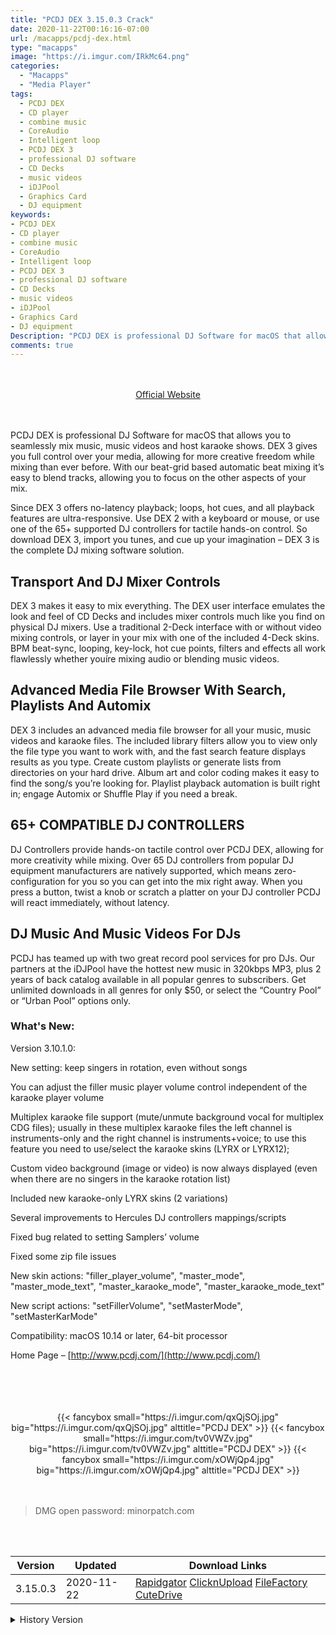 ```yaml
---
title: "PCDJ DEX 3.15.0.3 Crack"
date: 2020-11-22T00:16:16-07:00
url: /macapps/pcdj-dex.html
type: "macapps"
image: "https://i.imgur.com/IRkMc64.png"
categories:
  - "Macapps"
  - "Media Player"
tags:
  - PCDJ DEX
  - CD player
  - combine music
  - CoreAudio
  - Intelligent loop
  - PCDJ DEX 3
  - professional DJ software
  - CD Decks
  - music videos
  - iDJPool
  - Graphics Card
  - DJ equipment
keywords:
- PCDJ DEX
- CD player
- combine music
- CoreAudio
- Intelligent loop
- PCDJ DEX 3
- professional DJ software
- CD Decks
- music videos
- iDJPool
- Graphics Card
- DJ equipment
Description: "PCDJ DEX is professional DJ Software for macOS that allows you to seamlessly mix music, music videos and host karaoke shows"
comments: true
---
```


<br/>
<br/>
<center>
<a href="http://www.pcdj.com/]" target="blank"><div class="border px-4 border-blue-500 rounded-lg transition duration-500 
    ease-in-out w-48 text-lg text-blue-500 text-center hover:bg-blue-500 hover:text-white">
  Official Website 
</div></a>
</center>
<br/>
<br/>

PCDJ DEX is professional DJ Software for macOS that allows you to seamlessly mix music, music videos and host karaoke shows. DEX 3 gives you full control over your media, allowing for more creative freedom while mixing than ever before. With our beat-grid based automatic beat mixing it’s easy to blend tracks, allowing you to focus on the other aspects of your mix.

Since DEX 3 offers no-latency playback; loops, hot cues, and all playback features are ultra-responsive. Use DEX 2 with a keyboard or mouse, or use one of the 65+ supported DJ controllers for tactile hands-on control. So download DEX 3, import you tunes, and cue up your imagination – DEX 3 is the complete DJ mixing software solution.

## Transport And DJ Mixer Controls

DEX 3 makes it easy to mix everything. The DEX user interface emulates the look and feel of CD Decks and includes mixer controls much like you find on physical DJ mixers. Use a traditional 2-Deck interface with or without video mixing controls, or layer in your mix with one of the included 4-Deck skins. BPM beat-sync, looping, key-lock, hot cue points, filters and effects all work flawlessly whether youíre mixing audio or blending music videos.

## Advanced Media File Browser With Search, Playlists And Automix

DEX 3 includes an advanced media file browser for all your music, music videos and karaoke files. The included library filters allow you to view only the file type you want to work with, and the fast search feature displays results as you type. Create custom playlists or generate lists from directories on your hard drive. Album art and color coding makes it easy to find the song/s you’re looking for. Playlist playback automation is built right in; engage Automix or Shuffle Play if you need a break.

## 65+ COMPATIBLE DJ CONTROLLERS

DJ Controllers provide hands-on tactile control over PCDJ DEX, allowing for more creativity while mixing. Over 65 DJ controllers from popular DJ equipment manufacturers are natively supported, which means zero-configuration for you so you can get into the mix right away. When you press a button, twist a knob or scratch a platter on your DJ controller PCDJ will react immediately, without latency.

## DJ Music And Music Videos For DJs

PCDJ has teamed up with two great record pool services for pro DJs. Our partners at the iDJPool have the hottest new music in 320kbps MP3, plus 2 years of back catalog available in all popular genres to subscribers. Get unlimited downloads in all genres for only $50, or select the “Country Pool” or “Urban Pool” options only.

### What's New:

Version 3.10.1.0:

New setting: keep singers in rotation, even without songs

You can adjust the filler music player volume control independent of the karaoke player volume

Multiplex karaoke file support (mute/unmute background vocal for multiplex CDG files); usually in these multiplex karaoke files the left channel is instruments-only and the right channel is instruments+voice; to use this feature you need to use/select the karaoke skins (LYRX or LYRX12);

Custom video background (image or video) is now always displayed (even when there are no singers in the karaoke rotation list)

Included new karaoke-only LYRX skins (2 variations)

Several improvements to Hercules DJ controllers mappings/scripts

Fixed bug related to setting Samplers’ volume

Fixed some zip file issues

New skin actions: "filler_player_volume", "master_mode", "master_mode_text", "master_karaoke_mode", "master_karaoke_mode_text"

New script actions: "setFillerVolume", "setMasterMode", "setMasterKarMode"

Compatibility: macOS 10.14 or later, 64-bit processor

Home Page – [http://www.pcdj.com/](http://www.pcdj.com/)

<br/>
<br/>
<script async src="https://pagead2.googlesyndication.com/pagead/js/adsbygoogle.js"></script>
<ins class="adsbygoogle"
     style="display:block; text-align:center;"
     data-ad-layout="in-article"
     data-ad-format="fluid"
     data-ad-client="ca-pub-8746275014476192"
     data-ad-slot="5144997159"></ins>
<script>
     (adsbygoogle = window.adsbygoogle || []).push({});
</script>
<br/>
<br/>


<center>

<div class="w-full grid grid-cols-3 flex gap-2">
{{< fancybox small="https://i.imgur.com/qxQjSOj.jpg" big="https://i.imgur.com/qxQjSOj.jpg" alttitle="PCDJ DEX" >}}
{{< fancybox small="https://i.imgur.com/tv0VWZv.jpg" big="https://i.imgur.com/tv0VWZv.jpg" alttitle="PCDJ DEX" >}}
{{< fancybox small="https://i.imgur.com/xOWjQp4.jpg" big="https://i.imgur.com/xOWjQp4.jpg" alttitle="PCDJ DEX" >}}
</div>

</center>

<br/>
<br/>


> DMG open password: minorpatch.com

<br/>

<br/>
<div id="history_version" class="history_version">

| Version | Updated | Download Links |
| ---- | ---- | ---- |
| 3.15.0.3 | 2020-11-22 | [Rapidgator](https://ouo.io/2lcv0Ts)   [ClicknUpload](https://ouo.io/1Rou0c)   [FileFactory](https://ouo.io/Oj8lOl)   [CuteDrive](https://ouo.io/Ryc2D0) |
<details>
<summary>History Version</summary>

| Version | Updated | Download Links |
| ---- | ---- | ---- |
| 3.15.0.2 | 2020-10-23 | [Rapidgator](https://ouo.io/qNDsWG)   [ClicknUpload](https://ouo.io/VCoym1)   [FileFactory](https://ouo.io/M0rIjhH)   [CuteDrive](https://ouo.io/EPRg9i) |
| 3.14.0.0 | 2020-08-07 | [UsersCloud](https://ouo.io/fhXaW3)   [ClicknUpload](https://ouo.io/P4rQBs)   [FileFactory](https://ouo.io/54n7u)   [CuteDrive](https://ouo.io/3Own8T) |
| 3.13.0.6 | 2020-02-11 | [UsersCloud](https://ouo.io/xNKFdU)   [ClicknUpload](https://ouo.io/Gi0kTN)   [Mega](https://ouo.io/jNNpaf)   [CuteDrive](https://ouo.io/s1D7Ys) |
</details>

</div>
